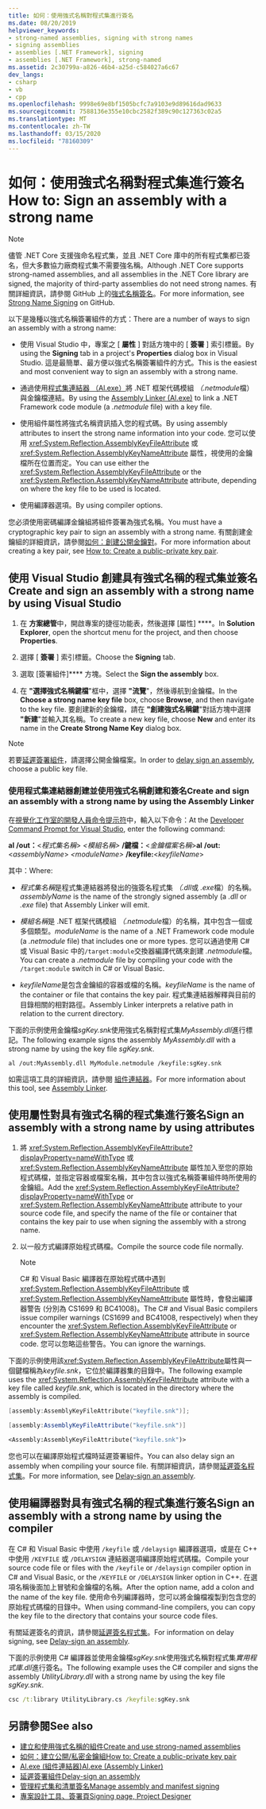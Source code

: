 ```yaml
---
title: 如何：使用強式名稱對程式集進行簽名
ms.date: 08/20/2019
helpviewer_keywords:
- strong-named assemblies, signing with strong names
- signing assemblies
- assemblies [.NET Framework], signing
- assemblies [.NET Framework], strong-named
ms.assetid: 2c30799a-a826-46b4-a25d-c584027a6c67
dev_langs:
- csharp
- vb
- cpp
ms.openlocfilehash: 9998e69e8bf1505bcfc7a9103e9d89616dad9633
ms.sourcegitcommit: 7588136e355e10cbc2582f389c90c127363c02a5
ms.translationtype: MT
ms.contentlocale: zh-TW
ms.lasthandoff: 03/15/2020
ms.locfileid: "78160309"
---
```

# <a name="how-to-sign-an-assembly-with-a-strong-name"></a><span data-ttu-id="2fc14-102">如何：使用強式名稱對程式集進行簽名</span><span class="sxs-lookup"><span data-stu-id="2fc14-102">How to: Sign an assembly with a strong name</span></span>

> [!NOTE]
> <span data-ttu-id="2fc14-103">儘管 .NET Core 支援強命名程式集，並且 .NET Core 庫中的所有程式集都已簽名，但大多數協力廠商程式集不需要強名稱。</span><span class="sxs-lookup"><span data-stu-id="2fc14-103">Although .NET Core supports strong-named assemblies, and all assemblies in the .NET Core library are signed, the majority of third-party assemblies do not need strong names.</span></span> <span data-ttu-id="2fc14-104">有關詳細資訊，請參閱 GitHub 上的[強式名稱簽名](https://github.com/dotnet/runtime/blob/master/docs/project/strong-name-signing.md)。</span><span class="sxs-lookup"><span data-stu-id="2fc14-104">For more information, see [Strong Name Signing](https://github.com/dotnet/runtime/blob/master/docs/project/strong-name-signing.md) on GitHub.</span></span>

<span data-ttu-id="2fc14-105">以下是幾種以強式名稱簽署組件的方式：</span><span class="sxs-lookup"><span data-stu-id="2fc14-105">There are a number of ways to sign an assembly with a strong name:</span></span>  
  
- <span data-ttu-id="2fc14-106">使用 Visual Studio 中，專案之 [ **屬性** ] 對話方塊中的 [ **簽署** ] 索引標籤。</span><span class="sxs-lookup"><span data-stu-id="2fc14-106">By using the **Signing** tab in a project's **Properties** dialog box in Visual Studio.</span></span> <span data-ttu-id="2fc14-107">這是最簡單、最方便以強式名稱簽署組件的方式。</span><span class="sxs-lookup"><span data-stu-id="2fc14-107">This is the easiest and most convenient way to sign an assembly with a strong name.</span></span>  
  
- <span data-ttu-id="2fc14-108">通過使用[程式集連結器 （Al.exe）](../../framework/tools/al-exe-assembly-linker.md)將 .NET 框架代碼模組 *（.netmodule*檔）與金鑰檔連結。</span><span class="sxs-lookup"><span data-stu-id="2fc14-108">By using the [Assembly Linker (Al.exe)](../../framework/tools/al-exe-assembly-linker.md) to link a .NET Framework code module (a *.netmodule* file) with a key file.</span></span>  
  
- <span data-ttu-id="2fc14-109">使用組件屬性將強式名稱資訊插入您的程式碼。</span><span class="sxs-lookup"><span data-stu-id="2fc14-109">By using assembly attributes to insert the strong name information into your code.</span></span> <span data-ttu-id="2fc14-110">您可以使用 <xref:System.Reflection.AssemblyKeyFileAttribute> 或 <xref:System.Reflection.AssemblyKeyNameAttribute> 屬性，視使用的金鑰檔所在位置而定。</span><span class="sxs-lookup"><span data-stu-id="2fc14-110">You can use either the <xref:System.Reflection.AssemblyKeyFileAttribute> or the <xref:System.Reflection.AssemblyKeyNameAttribute> attribute, depending on where the key file to be used is located.</span></span>  
  
- <span data-ttu-id="2fc14-111">使用編譯器選項。</span><span class="sxs-lookup"><span data-stu-id="2fc14-111">By using compiler options.</span></span>  
  
 <span data-ttu-id="2fc14-112">您必須使用密碼編譯金鑰組將組件簽署為強式名稱。</span><span class="sxs-lookup"><span data-stu-id="2fc14-112">You must have a cryptographic key pair to sign an assembly with a strong name.</span></span> <span data-ttu-id="2fc14-113">有關創建金鑰組的詳細資訊，請參閱[如何：創建公開金鑰對](create-public-private-key-pair.md)。</span><span class="sxs-lookup"><span data-stu-id="2fc14-113">For more information about creating a key pair, see [How to: Create a public-private key pair](create-public-private-key-pair.md).</span></span>  
  
## <a name="create-and-sign-an-assembly-with-a-strong-name-by-using-visual-studio"></a><span data-ttu-id="2fc14-114">使用 Visual Studio 創建具有強式名稱的程式集並簽名</span><span class="sxs-lookup"><span data-stu-id="2fc14-114">Create and sign an assembly with a strong name by using Visual Studio</span></span>  
  
1. <span data-ttu-id="2fc14-115">在 **方案總管**中，開啟專案的捷徑功能表，然後選擇 [屬性] \*\*\*\*。</span><span class="sxs-lookup"><span data-stu-id="2fc14-115">In **Solution Explorer**, open the shortcut menu for the project, and then choose **Properties**.</span></span>  
  
2. <span data-ttu-id="2fc14-116">選擇 [ **簽署** ] 索引標籤。</span><span class="sxs-lookup"><span data-stu-id="2fc14-116">Choose the **Signing** tab.</span></span>  
  
3. <span data-ttu-id="2fc14-117">選取 [簽署組件]\*\*\*\* 方塊。</span><span class="sxs-lookup"><span data-stu-id="2fc14-117">Select the **Sign the assembly** box.</span></span>  
  
4. <span data-ttu-id="2fc14-118">在 **"選擇強式名稱鍵檔**"框中，選擇 **"流覽**"，然後導航到金鑰檔。</span><span class="sxs-lookup"><span data-stu-id="2fc14-118">In the **Choose a strong name key file** box, choose **Browse**, and then navigate to the key file.</span></span> <span data-ttu-id="2fc14-119">要創建新的金鑰檔，請在 **"創建強式名稱鍵**"對話方塊中選擇 **"新建**"並輸入其名稱。</span><span class="sxs-lookup"><span data-stu-id="2fc14-119">To create a new key file, choose **New** and enter its name in the **Create Strong Name Key** dialog box.</span></span>  
  
> [!NOTE]
> <span data-ttu-id="2fc14-120">若要[延遲簽署組件](delay-sign.md)，請選擇公開金鑰檔案。</span><span class="sxs-lookup"><span data-stu-id="2fc14-120">In order to [delay sign an assembly](delay-sign.md), choose a public key file.</span></span>  
  
### <a name="create-and-sign-an-assembly-with-a-strong-name-by-using-the-assembly-linker"></a><span data-ttu-id="2fc14-121">使用程式集連結器創建並使用強式名稱創建和簽名</span><span class="sxs-lookup"><span data-stu-id="2fc14-121">Create and sign an assembly with a strong name by using the Assembly Linker</span></span>  
  
<span data-ttu-id="2fc14-122">在[視覺化工作室的開發人員命令提示符](../../framework/tools/developer-command-prompt-for-vs.md)中，輸入以下命令：</span><span class="sxs-lookup"><span data-stu-id="2fc14-122">At the [Developer Command Prompt for Visual Studio](../../framework/tools/developer-command-prompt-for-vs.md), enter the following command:</span></span>  

<span data-ttu-id="2fc14-123">**al** **/out：**\<*程式集名稱*> *\<模組名稱>* **/鍵檔：**\<*金鑰檔案名稱*></span><span class="sxs-lookup"><span data-stu-id="2fc14-123">**al** **/out:**\<*assemblyName*> *\<moduleName>* **/keyfile:**\<*keyfileName*></span></span>  

<span data-ttu-id="2fc14-124">其中：</span><span class="sxs-lookup"><span data-stu-id="2fc14-124">Where:</span></span>  

- <span data-ttu-id="2fc14-125">*程式集名稱*是程式集連結器將發出的強簽名程式集 *（.dll*或 *.exe*檔）的名稱。</span><span class="sxs-lookup"><span data-stu-id="2fc14-125">*assemblyName* is the name of the strongly signed assembly (a *.dll* or *.exe* file) that Assembly Linker will emit.</span></span>  
  
- <span data-ttu-id="2fc14-126">*模組名稱*是 .NET 框架代碼模組 *（.netmodule*檔）的名稱，其中包含一個或多個類型。</span><span class="sxs-lookup"><span data-stu-id="2fc14-126">*moduleName* is the name of a .NET Framework code module (a *.netmodule* file) that includes one or more types.</span></span> <span data-ttu-id="2fc14-127">您可以通過使用 C# 或 Visual Basic 中的`/target:module`交換器編譯代碼來創建 *.netmodule*檔。</span><span class="sxs-lookup"><span data-stu-id="2fc14-127">You can create a *.netmodule* file by compiling your code with the `/target:module` switch in C# or Visual Basic.</span></span>
  
- <span data-ttu-id="2fc14-128">*keyfileName*是包含金鑰組的容器或檔的名稱。</span><span class="sxs-lookup"><span data-stu-id="2fc14-128">*keyfileName* is the name of the container or file that contains the key pair.</span></span> <span data-ttu-id="2fc14-129">程式集連結器解釋與目前的目錄相關的相對路徑。</span><span class="sxs-lookup"><span data-stu-id="2fc14-129">Assembly Linker interprets a relative path in relation to the current directory.</span></span>  

<span data-ttu-id="2fc14-130">下面的示例使用金鑰檔*sgKey.snk*使用強式名稱對程式集*MyAssembly.dll*進行標記。</span><span class="sxs-lookup"><span data-stu-id="2fc14-130">The following example signs the assembly *MyAssembly.dll* with a strong name by using the key file *sgKey.snk*.</span></span>  

```console
al /out:MyAssembly.dll MyModule.netmodule /keyfile:sgKey.snk  
```  
  
<span data-ttu-id="2fc14-131">如需這項工具的詳細資訊，請參閱 [組件連結器](../../framework/tools/al-exe-assembly-linker.md)。</span><span class="sxs-lookup"><span data-stu-id="2fc14-131">For more information about this tool, see [Assembly Linker](../../framework/tools/al-exe-assembly-linker.md).</span></span>  
  
## <a name="sign-an-assembly-with-a-strong-name-by-using-attributes"></a><span data-ttu-id="2fc14-132">使用屬性對具有強式名稱的程式集進行簽名</span><span class="sxs-lookup"><span data-stu-id="2fc14-132">Sign an assembly with a strong name by using attributes</span></span>  
  
1. <span data-ttu-id="2fc14-133">將 <xref:System.Reflection.AssemblyKeyFileAttribute?displayProperty=nameWithType> 或 <xref:System.Reflection.AssemblyKeyNameAttribute> 屬性加入至您的原始程式碼檔，並指定容器或檔案名稱，其中包含以強式名稱簽署組件時所使用的金鑰組。</span><span class="sxs-lookup"><span data-stu-id="2fc14-133">Add the <xref:System.Reflection.AssemblyKeyFileAttribute?displayProperty=nameWithType> or <xref:System.Reflection.AssemblyKeyNameAttribute> attribute to your source code file, and specify the name of the file or container that contains the key pair to use when signing the assembly with a strong name.</span></span>  

2. <span data-ttu-id="2fc14-134">以一般方式編譯原始程式碼檔。</span><span class="sxs-lookup"><span data-stu-id="2fc14-134">Compile the source code file normally.</span></span>  

   > [!NOTE]
   > <span data-ttu-id="2fc14-135">C# 和 Visual Basic 編譯器在原始程式碼中遇到 <xref:System.Reflection.AssemblyKeyFileAttribute> 或 <xref:System.Reflection.AssemblyKeyNameAttribute> 屬性時，會發出編譯器警告 (分別為 CS1699 和 BC41008)。</span><span class="sxs-lookup"><span data-stu-id="2fc14-135">The C# and Visual Basic compilers issue compiler warnings (CS1699 and BC41008, respectively) when they encounter the <xref:System.Reflection.AssemblyKeyFileAttribute> or <xref:System.Reflection.AssemblyKeyNameAttribute> attribute in source code.</span></span> <span data-ttu-id="2fc14-136">您可以忽略這些警告。</span><span class="sxs-lookup"><span data-stu-id="2fc14-136">You can ignore the warnings.</span></span>  

<span data-ttu-id="2fc14-137">下面的示例使用該<xref:System.Reflection.AssemblyKeyFileAttribute>屬性與一個鍵檔稱為*keyfile.snk*，它位於編譯器集的目錄中。</span><span class="sxs-lookup"><span data-stu-id="2fc14-137">The following example uses the <xref:System.Reflection.AssemblyKeyFileAttribute> attribute with a key file called *keyfile.snk*, which is located in the directory where the assembly is compiled.</span></span>  

```cpp
[assembly:AssemblyKeyFileAttribute("keyfile.snk")];
```

```csharp
[assembly:AssemblyKeyFileAttribute("keyfile.snk")]
```

```vb
<Assembly:AssemblyKeyFileAttribute("keyfile.snk")>
```

<span data-ttu-id="2fc14-138">您也可以在編譯原始程式檔時延遲簽署組件。</span><span class="sxs-lookup"><span data-stu-id="2fc14-138">You can also delay sign an assembly when compiling your source file.</span></span> <span data-ttu-id="2fc14-139">有關詳細資訊，請參閱[延遲簽名程式集](delay-sign.md)。</span><span class="sxs-lookup"><span data-stu-id="2fc14-139">For more information, see [Delay-sign an assembly](delay-sign.md).</span></span>  

## <a name="sign-an-assembly-with-a-strong-name-by-using-the-compiler"></a><span data-ttu-id="2fc14-140">使用編譯器對具有強式名稱的程式集進行簽名</span><span class="sxs-lookup"><span data-stu-id="2fc14-140">Sign an assembly with a strong name by using the compiler</span></span>  

<span data-ttu-id="2fc14-141">在 C# 和 Visual Basic 中使用 `/keyfile` 或 `/delaysign` 編譯器選項，或是在 C++ 中使用 `/KEYFILE` 或 `/DELAYSIGN` 連結器選項編譯原始程式碼檔。</span><span class="sxs-lookup"><span data-stu-id="2fc14-141">Compile your source code file or files with the `/keyfile` or `/delaysign` compiler option in C# and Visual Basic, or the `/KEYFILE` or `/DELAYSIGN` linker option in C++.</span></span> <span data-ttu-id="2fc14-142">在選項名稱後面加上冒號和金鑰檔的名稱。</span><span class="sxs-lookup"><span data-stu-id="2fc14-142">After the option name, add a colon and the name of the key file.</span></span> <span data-ttu-id="2fc14-143">使用命令列編譯器時，您可以將金鑰檔複製到包含您的原始程式碼檔的目錄中。</span><span class="sxs-lookup"><span data-stu-id="2fc14-143">When using command-line compilers, you can copy the key file to the directory that contains your source code files.</span></span>  

<span data-ttu-id="2fc14-144">有關延遲簽名的資訊，請參閱[延遲簽名程式集](delay-sign.md)。</span><span class="sxs-lookup"><span data-stu-id="2fc14-144">For information on delay signing, see [Delay-sign an assembly](delay-sign.md).</span></span>  

<span data-ttu-id="2fc14-145">下面的示例使用 C# 編譯器並使用金鑰檔*sgKey.snk*使用強式名稱對程式集*實用程式庫.dll*進行簽名。</span><span class="sxs-lookup"><span data-stu-id="2fc14-145">The following example uses the C# compiler and signs the assembly *UtilityLibrary.dll* with a strong name by using the key file *sgKey.snk*.</span></span>  

```cmd
csc /t:library UtilityLibrary.cs /keyfile:sgKey.snk  
```  

## <a name="see-also"></a><span data-ttu-id="2fc14-146">另請參閱</span><span class="sxs-lookup"><span data-stu-id="2fc14-146">See also</span></span>

- [<span data-ttu-id="2fc14-147">建立和使用強式名稱的組件</span><span class="sxs-lookup"><span data-stu-id="2fc14-147">Create and use strong-named assemblies</span></span>](create-use-strong-named.md)
- [<span data-ttu-id="2fc14-148">如何：建立公開/私密金鑰組</span><span class="sxs-lookup"><span data-stu-id="2fc14-148">How to: Create a public-private key pair</span></span>](create-public-private-key-pair.md)
- [<span data-ttu-id="2fc14-149">Al.exe (組件連結器)</span><span class="sxs-lookup"><span data-stu-id="2fc14-149">Al.exe (Assembly Linker)</span></span>](../../framework/tools/al-exe-assembly-linker.md)
- [<span data-ttu-id="2fc14-150">延遲簽署組件</span><span class="sxs-lookup"><span data-stu-id="2fc14-150">Delay-sign an assembly</span></span>](delay-sign.md)
- [<span data-ttu-id="2fc14-151">管理程式集和清單簽名</span><span class="sxs-lookup"><span data-stu-id="2fc14-151">Manage assembly and manifest signing</span></span>](/visualstudio/ide/managing-assembly-and-manifest-signing)
- [<span data-ttu-id="2fc14-152">專案設計工具、簽署頁</span><span class="sxs-lookup"><span data-stu-id="2fc14-152">Signing page, Project Designer</span></span>](/visualstudio/ide/reference/signing-page-project-designer)
